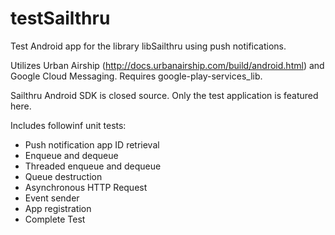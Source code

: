 testSailthru
============

Test Android app for the library libSailthru using push notifications.

Utilizes Urban Airship (http://docs.urbanairship.com/build/android.html) and Google Cloud Messaging.
Requires google-play-services_lib.

Sailthru Android SDK is closed source. Only the test application is featured here.

Includes followinf unit tests:
+ Push notification app ID retrieval
+ Enqueue and dequeue
+ Threaded enqueue and dequeue
+ Queue destruction
+ Asynchronous HTTP Request
+ Event sender
+ App registration
+ Complete Test
